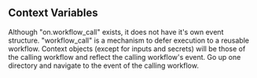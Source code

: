 ## Context Variables

Although "on.workflow_call" exists, it does not have it's own event structure. "workflow_call" is a mechanism to defer execution to a reusable workflow.
Context objects (except for inputs and secrets) will be those of the calling workflow and reflect the calling workflow's event.
Go up one directory and navigate to the event of the calling workflow.
